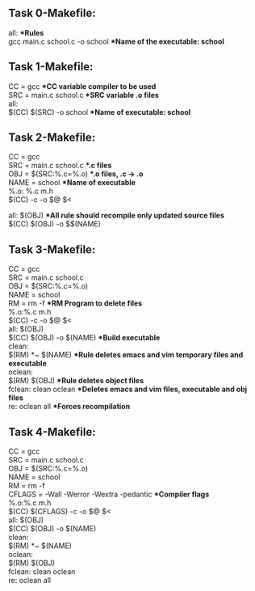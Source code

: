 <h2>Task 0-Makefile:</h2>
all: <b class="term">*Rules</b><br>
gcc main.c school.c -o school	<b class="term">*Name of the executable: school</b><br>


<h2>Task 1-Makefile:</h2>
CC = gcc <b class="term">*CC variable compiler to be used</b><br>
SRC = main.c school.c<b class="term"> *SRC variable .o files</b><br>
all:<br>
$(CC) $(SRC) -o school <b class="term">*Name of executable: school</b><br>


<h2>Task 2-Makefile:</h2>
CC = gcc<br>
SRC = main.c school.c <b class="term">*.c files</b><br>
OBJ = $(SRC:%.c=%.o) <b class="term">*.o files, .c -> .o</b><br>
NAME = school <b class="term">*Name of executable</b><br>
%.o: %.c m.h<br>
$(CC) -c -o $@ $<<br>

all: $(OBJ) <b class="term">*All rule should recompile only updated source files</b><br>
$(CC) $(OBJ) -o $$(NAME)<br>


<h2>Task 3-Makefile:</h2>
CC = gcc<br>
SRC = main.c school.c<br>
OBJ = $(SRC:%.c=%.o)<br>
NAME = school<br>
RM = rm -f <b class="term">*RM Program to delete files</b><br>
%.o:%.c m.h<br>
$(CC) -c -o $@ $<<br>
all: $(OBJ)<br>
$(CC) $(OBJ) -o $(NAME) <b class="term">*Build executable</b><br>
clean:<br>
$(RM) *~ $(NAME) <b class="term">*Rule deletes emacs and vim temporary files and executable</b><br>
oclean:<br>
$(RM) $(OBJ) <b class="term">*Rule deletes object files</b><br>
fclean: clean oclean <b class="term">*Deletes emacs and vim files, executable and obj files</b><br>
re: oclean all <b class="term">*Forces recompilation</b><br>


<h2>Task 4-Makefile:</h2>
CC = gcc<br>
SRC = main.c school.c<br>
OBJ = $(SRC:%.c=%.o)<br>
NAME = school<br>
RM = rm -f<br>
CFLAGS = -Wall -Werror -Wextra -pedantic <b class="term">*Compiler flags</b><br>
%.o:%.c m.h<br>
$(CC) $(CFLAGS) -c -o $@ $< <br>
all: $(OBJ)<br>
$(CC) $(OBJ) -o $(NAME)<br>
clean:<br>
$(RM) *~ $(NAME)<br>
oclean:<br>
$(RM) $(OBJ)<br>
fclean: clean oclean<br>
re: oclean all<br>
